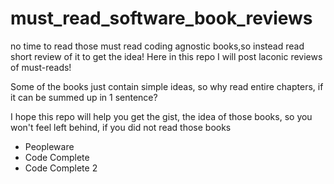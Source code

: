 # must_read_software_book_reviews
no time to read those must read coding agnostic books,so instead read short review of it to get the idea!
Here in this repo I will post laconic reviews of must-reads!

Some of the books just contain simple ideas, so why read entire chapters, if it can be summed up in 1 sentence?

I hope this repo will help you get the gist, the idea of those books, so you won't feel left behind, if you did not read those books

- Peopleware
- Code Complete
- Code Complete 2

